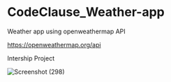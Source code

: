 # CodeClause_Weather-app
Weather app using openweathermap API 

https://openweathermap.org/api

Intership Project 

![Screenshot (298)](https://user-images.githubusercontent.com/105142693/211137328-5d502cda-4b85-42c9-859f-2b77b72e4efa.png)



